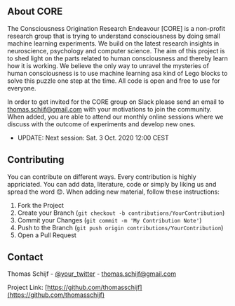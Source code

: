 ## About CORE

The Consciousness Origination Research Endeavour [CORE] is a non-profit research group that is trying to understand consciousness by doing small machine learning experiments. We build on the latest research insights in neuroscience, psychology and computer science. The aim of this project is to shed light on the parts related to human consciousness and thereby learn how it is working. We believe the only way to unravel the mysteries of human consciousness is to use machine learning asa kind of Lego blocks to solve this puzzle one step at the time. All code is open and free to use for everyone. 

In order to get invited for the CORE group on Slack please send an email to thomas.schijf@gmail.com with your motivations to join the community. When added, you are able to attend our monthly online sessions where we discuss with the outcome of experiments and develop new ones. 

- UPDATE: Next session: Sat. 3 Oct. 2020 12:00 CEST


<!-- CONTRIBUTING -->
## Contributing

You can contribute on different ways. Every contribution is highly appriciated. You can add data, literature, code or simply by liking us and spread the word 😊. When adding new material, follow these instructions:

1. Fork the Project
2. Create your Branch (`git checkout -b contributions/YourContribution`)
3. Commit your Changes (`git commit -m 'My Contribution Note'`)
4. Push to the Branch (`git push origin contributions/YourContribution`)
5. Open a Pull Request


<!-- CONTACT -->
## Contact

Thomas Schijf - [@your_twitter](https://twitter.com/Thomas_Schijf) - thomas.schijf@gmail.com

Project Link: [https://github.com/thomasschijf](https://github.com/thomasschijf)









